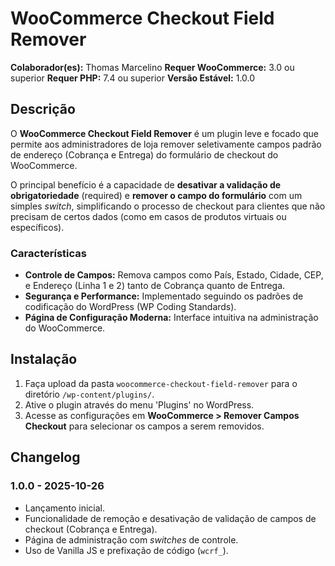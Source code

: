 # WooCommerce Checkout Field Remover

**Colaborador(es):** Thomas Marcelino
**Requer WooCommerce:** 3.0 ou superior
**Requer PHP:** 7.4 ou superior
**Versão Estável:** 1.0.0

## Descrição

O **WooCommerce Checkout Field Remover** é um plugin leve e focado que permite aos administradores de loja remover seletivamente campos padrão de endereço (Cobrança e Entrega) do formulário de checkout do WooCommerce.

O principal benefício é a capacidade de **desativar a validação de obrigatoriedade** (required) e **remover o campo do formulário** com um simples *switch*, simplificando o processo de checkout para clientes que não precisam de certos dados (como em casos de produtos virtuais ou específicos).

### Características

* **Controle de Campos:** Remova campos como País, Estado, Cidade, CEP, e Endereço (Linha 1 e 2) tanto de Cobrança quanto de Entrega.
* **Segurança e Performance:** Implementado seguindo os padrões de codificação do WordPress (WP Coding Standards).
* **Página de Configuração Moderna:** Interface intuitiva na administração do WooCommerce.

## Instalação

1.  Faça upload da pasta `woocommerce-checkout-field-remover` para o diretório `/wp-content/plugins/`.
2.  Ative o plugin através do menu 'Plugins' no WordPress.
3.  Acesse as configurações em **WooCommerce > Remover Campos Checkout** para selecionar os campos a serem removidos.

## Changelog

### 1.0.0 - 2025-10-26

* Lançamento inicial.
* Funcionalidade de remoção e desativação de validação de campos de checkout (Cobrança e Entrega).
* Página de administração com *switches* de controle.
* Uso de Vanilla JS e prefixação de código (`wcrf_`).